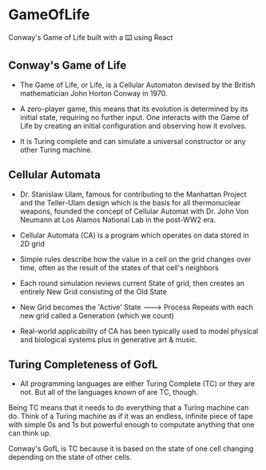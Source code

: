 # GameOfLife
Conway's Game of Life built with a ⌨️ using React

## Conway's Game of Life
- The Game of Life, or Life, is a Cellular Automaton devised by the British mathematician John Horton Conway in 1970. 

- A zero-player game, this means that its evolution is determined by its initial state, requiring no further input. One interacts with the Game of Life by creating an initial configuration and observing how it evolves.

- It is Turing complete and can simulate a universal constructor or any other Turing machine.

## Cellular Automata
- Dr. Stanislaw Ulam, famous for contributing to the Manhattan Project and the Teller-Ulam design which is the basis for all thermonuclear weapons, founded the concept of Cellular Automat with Dr. John Von Neumann at Los Alamos National Lab in the post-WW2 era. 

- Cellular Automata (CA) is a program which operates on data stored in 2D grid

- Simple rules describe how the value in a cell on the grid changes over time, often as the result of the states of that cell's neighbors

- Each round simulation reviews current State of grid, then creates an entirely New Grid consisting of the Old State

- New Grid becomes the 'Active' State ---> Process Repeats with each new grid called a Generation (which we count)

- Real-world applicability of CA has been typically used to model physical and biological systems plus in generative art & music. 


## Turing Completeness of GofL
- All programming languages are either Turing Complete (TC) or they are not. But all of the languages known of are TC, though.

Being TC means that it needs to do everything that a Turing machine can do. Think of a Turing machine as if it was an endless, infinite piece of tape with simple 0s and 1s but powerful enough to computate anything that one can think up. 

Conway's GofL is TC because it is based on the state of one cell changing depending on the state of other cells. 
